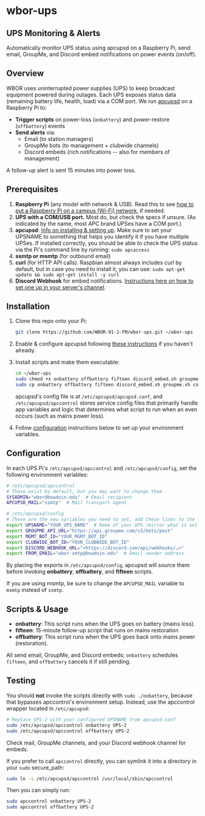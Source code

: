 # wbor-ups

## UPS Monitoring & Alerts

Automatically monitor UPS status using apcupsd on a Raspberry Pi, send email, GroupMe, and Discord embed notifications on power events (on/off).

## Overview

WBOR uses uninterrupted power supplies (UPS) to keep broadcast equipment powered during outages. Each UPS exposes status data (remaining battery life, health, load) via a COM port. We run [apcupsd](https://www.apcupsd.org/) on a Raspberry Pi to:

- **Trigger scripts** on power-loss (`onbattery`) and power-restore (`offbattery`) events  
- **Send alerts** via:
  - Email (to station managers)  
  - GroupMe bots (to management + clubwide channels)  
  - Discord embeds (rich notifications -- also for members of management)

A follow-up alert is sent 15 minutes into power loss.

## Prerequisites

1. **Raspberry Pi** (any model with network & USB). Read this to see [how to put a Raspberry Pi on a campus (Wi-Fi) network](https://gist.github.com/mdrxy/ddb2ad2b958e5a3266d7cc05cf93c3e3), if needed.
2. **UPS with a COM/USB port.** Most do, but check the specs if unsure. (As indicated by the name, most APC brand UPSes have a COM port.)
3. **apcupsd**: [Info on installing & setting up](https://gist.github.com/mdrxy/462be21338a454c659b54d274fdc4456). Make sure to set your UPSNAME to something that helps you identify it if you have multiple UPSes. If installed correctly, you should be able to check the UPS status via the Pi's command line by running: `sudo apcaccess`
4. **ssmtp or msmtp** (for outbound email)
5. **curl** (for HTTP API calls). Raspbian almost always includes curl by default, but in case you need to install it, you can use: `sudo apt-get update && sudo apt-get install -y curl`
6. **Discord Webhook** for embed notifications. [Instructions here on how to set one up in your server's channel](https://support.discord.com/hc/en-us/articles/228383668-Intro-to-Webhooks).

## Installation

1. Clone this repo onto your Pi:

    ```sh
    git clone https://github.com/WBOR-91-1-FM/wbor-ups.git ~/wbor-ups
    ```

2. Enable & configure apcupsd following [these instructions](https://gist.github.com/mdrxy/462be21338a454c659b54d274fdc4456) if you haven't already.

3. Install scripts and make them executable:

    ```sh
    cd ~/wbor-ups
    sudo chmod +x onbattery offbattery fifteen discord_embed.sh groupme.sh common.sh
    sudo cp onbattery offbattery fifteen discord_embed.sh groupme.sh common.sh /etc/apcupsd/
    ```

    apcupsd's config file is at `/etc/apcupsd/apcupsd.conf`, and `/etc/apcupsd/apccontrol` stores service config files that primarily handle app variables and logic that determines what script to run when an even occurs (such as mains power loss).

4. Follow [configuration](#configuration) instructions below to set up your environment variables.

## Configuration

In each UPS Pi's `/etc/apcupsd/apccontrol` and `/etc/apcupsd/config`, set the following environment variables:

  ```sh
  # /etc/apcupsd/apccontrol
  # These exist by default, but you may want to change them
  SYSADMIN="wbor@bowdoin.edu"  # Email recipient
  APCUPSD_MAIL="ssmtp"  # Mail transport agent

  # /etc/apcupsd/config
  # These are the new variables you need to set, add these lines to the file
  export UPSNAME="YOUR_UPS_NAME"  # Name of your UPS (mirror what is set in apcupsd.conf)
  export GROUPME_API_URL="https://api.groupme.com/v3/bots/post"
  export MGMT_BOT_ID="YOUR_MGMT_BOT_ID"
  export CLUBWIDE_BOT_ID="YOUR_CLUBWIDE_BOT_ID"
  export DISCORD_WEBHOOK_URL="<https://discord.com/api/webhooks/…>"
  export FROM_EMAIL="wbor-smtp@bowdoin.edu"  # Email sender address
  ```

By placing the exports in `/etc/apcupsd/config`, apcupsd will source them before invoking **onbattery**, **offbattery**, and **fifteen** scripts.

If you are using msmtp, be sure to change the `APCUPSD_MAIL` variable to `msmtp` instead of `ssmtp`.

## Scripts & Usage

- **onbattery**: This script runs when the UPS goes on battery (mains loss).
- **fifteen**: 15-minute follow-up script that runs on mains restoration
- **offbattery**: This script runs when the UPS goes back onto mains power (restoration).

All send email, GroupMe, and Discord embeds; `onbattery` schedules `fifteen`, and `offbattery` cancels it if still pending.

## Testing

You should **not** invoke the scripts directly with `sudo ./onbattery`, because that bypasses apccontrol's environment setup. Instead, use the apccontrol wrapper located in `/etc/apcupsd`:

  ```sh
  # Replace UPS-2 with your configured UPSNAME from apcupsd.conf
  sudo /etc/apcupsd/apccontrol onbattery UPS-2
  sudo /etc/apcupsd/apccontrol offbattery UPS-2
  ```

Check mail, GroupMe channels, and your Discord webhook channel for embeds.

If you prefer to call `apccontrol` directly, you can symlink it into a directory in your `sudo` secure_path:

```sh
sudo ln -s /etc/apcupsd/apccontrol /usr/local/sbin/apccontrol
```

Then you can simply run:

```sh
sudo apccontrol onbattery UPS-2
sudo apccontrol offbattery UPS-2
```
